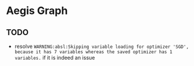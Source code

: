 # Aegis Graph

## TODO
- resolve `WARNING:absl:Skipping variable loading for optimizer 'SGD', because it has 7 variables whereas the saved optimizer has 1 variables.` if it is indeed an issue